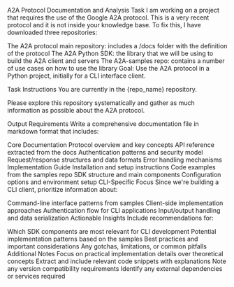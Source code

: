 A2A Protocol Documentation and Analysis Task
I am working on a project that requires the use of the Google A2A protocol. This is a very recent protocol and it is not inside your knowledge base. To fix this, I have downloaded three repositories:

The A2A protocol main repository: includes a /docs folder with the definition of the protocol
The A2A Python SDK: the library that we will be using to build the A2A client and servers
The A2A-samples repo: contains a number of use cases on how to use the library
Goal: Use the A2A protocol in a Python project, initially for a CLI interface client.

Task Instructions
You are currently in the {repo_name} repository.

Please explore this repository systematically and gather as much information as possible about the A2A protocol.

Output Requirements
Write a comprehensive documentation file in markdown format that includes:

Core Documentation
Protocol overview and key concepts
API reference extracted from the docs
Authentication patterns and security model
Request/response structures and data formats
Error handling mechanisms
Implementation Guide
Installation and setup instructions
Code examples from the samples repo
SDK structure and main components
Configuration options and environment setup
CLI-Specific Focus
Since we're building a CLI client, prioritize information about:

Command-line interface patterns from samples
Client-side implementation approaches
Authentication flow for CLI applications
Input/output handling and data serialization
Actionable Insights
Include recommendations for:

Which SDK components are most relevant for CLI development
Potential implementation patterns based on the samples
Best practices and important considerations
Any gotchas, limitations, or common pitfalls
Additional Notes
Focus on practical implementation details over theoretical concepts
Extract and include relevant code snippets with explanations
Note any version compatibility requirements
Identify any external dependencies or services required

